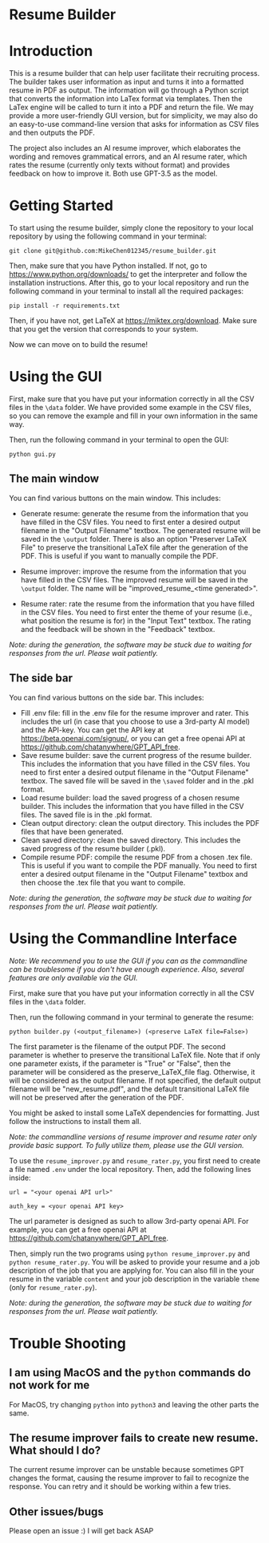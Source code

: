 <h1>Resume Builder</h1>

# Introduction

This is a resume builder that can help user facilitate their recruiting process. The builder takes user information as input and turns it into a formatted resume in PDF as output. The information will go through a Python script that converts the information into LaTex format via templates. Then the LaTex engine will be called to turn it into a PDF and return the file. We may provide a more user-friendly GUI version, but for simplicity, we may also do an easy-to-use command-line version that asks for information as CSV files and then outputs the PDF.

The project also includes an AI resume improver, which elaborates the wording and removes grammatical errors, and an AI resume rater, which rates the resume (currently only texts without format) and provides feedback on how to improve it. Both use GPT-3.5 as the model.


# Getting Started

To start using the resume builder, simply clone the repository to your local repository by using the following command in your terminal:

`git clone git@github.com:MikeChen012345/resume_builder.git`

Then, make sure that you have Python installed. If not, go to https://www.python.org/downloads/ to get the interpreter and follow the installation instructions. After this, go to your local repository and run the following command in your terminal to install all the required packages:

`pip install -r requirements.txt`

Then, if you have not, get LaTeX at https://miktex.org/download. Make sure that you get the version that corresponds to your system.

Now we can move on to build the resume! 

# Using the GUI

First, make sure that you have put your information correctly in all the CSV files in the `\data` folder. We have provided some example in the CSV files, so you can remove the example and fill in your own information in the same way.

Then, run the following command in your terminal to open the GUI:

`python gui.py`

## The main window

You can find various buttons on the main window. This includes:

* Generate resume: generate the resume from the information that you have filled in the CSV files. You need to first enter a desired output filename in the "Output Filename" textbox. The generated resume will be saved in the `\output` folder. There is also an option "Preserver LaTeX File" to preserve the transitional LaTeX file after the generation of the PDF. This is useful if you want to manually compile the PDF.

* Resume improver: improve the resume from the information that you have filled in the CSV files. The improved resume will be saved in the `\output` folder. The name will be "improved_resume_\<time generated>".

* Resume rater: rate the resume from the information that you have filled in the CSV files. You need to first enter the theme of your resume (i.e., what position the resume is for) in the "Input Text" textbox. The rating and the feedback will be shown in the "Feedback" textbox.

_Note: during the generation, the software may be stuck due to waiting for responses from the url. Please wait patiently._

## The side bar

You can find various buttons on the side bar. This includes:

* Fill .env file: fill in the .env file for the resume improver and rater. This includes the url (in case that you choose to use a 3rd-party AI model) and the API-key. You can get the API key at https://beta.openai.com/signup/, or you can get a free openai API at https://github.com/chatanywhere/GPT_API_free.
* Save resume builder: save the current progress of the resume builder. This includes the information that you have filled in the CSV files. You need to first enter a desired output filename in the "Output Filename" textbox. The saved file will be saved in the `\saved` folder and in the .pkl format.
* Load resume builder: load the saved progress of a chosen resume builder. This includes the information that you have filled in the CSV files. The saved file is in the .pkl format.
* Clean output directory: clean the output directory. This includes the PDF files that have been generated.
* Clean saved directory: clean the saved directory. This includes the saved progress of the resume builder (.pkl).
* Compile resume PDF: compile the resume PDF from a chosen .tex file. This is useful if you want to compile the PDF manually. You need to first enter a desired output filename in the "Output Filename" textbox and then choose the .tex file that you want to compile.

_Note: during the generation, the software may be stuck due to waiting for responses from the url. Please wait patiently._

# Using the Commandline Interface

_Note: We recommend you to use the GUI if you can as the commandline can be troublesome if you don't have enough experience. Also, several features are only available via the GUI._

First, make sure that you have put your information correctly in all the CSV files in the `\data` folder. 

Then, run the following command in your terminal to generate the resume:

`python builder.py (<output_filename>) (<preserve LaTeX file=False>)`

The first parameter is the filename of the output PDF. The second parameter is whether to preserve the transitional LaTeX file. Note that if only one parameter exists, if the parameter is "True" or "False", then the parameter will be considered as the preserve_LaTeX_file flag. Otherwise, it will be considered as the output filename. If not specified, the default output filename will be "new_resume.pdf", and the default transitional LaTeX file will not be preserved after the generation of the PDF.

You might be asked to install some LaTeX dependencies for formatting. Just follow the instructions to install them all.

_Note: the commandline versions of resume improver and resume rater only provide basic support. To fully utilize them, please use the GUI version._

To use the `resume_improver.py` and `resume_rater.py`, you first need to create a file named `.env` under the local repository. Then, add the following lines inside:

`url = "<your openai API url>"`

`auth_key = <your openai API key>`

The url parameter is designed as such to allow 3rd-party openai API. For example, you can get a free openai API at https://github.com/chatanywhere/GPT_API_free.

Then, simply run the two programs using
`python resume_improver.py` and `python resume_rater.py`. You will be asked to provide your resume and a job description of the job that you are applying for. You can also fill in the your resume in the variable `content` and your job description in the variable `theme` (only for `resume_rater.py`).

_Note: during the generation, the software may be stuck due to waiting for responses from the url. Please wait patiently._

# Trouble Shooting

## I am using MacOS and the `python` commands do not work for me

For MacOS, try changing `python` into `python3` and leaving the other parts the same.

## The resume improver fails to create new resume. What should I do?

The current resume improver can be unstable because sometimes GPT changes the format, causing the resume improver to fail to recognize the response. You can retry and it should be working within a few tries.

## Other issues/bugs

Please open an issue :) I will get back ASAP